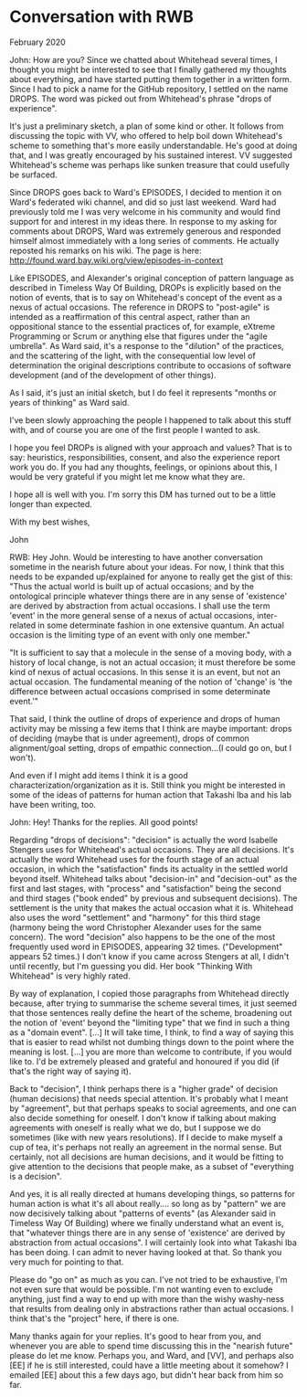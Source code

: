 # Conversation with RWB

February 2020

John: How are you? Since we chatted about Whitehead several times, I thought you might be interested to see that I finally gathered my thoughts about everything, and have started putting them together in a written form. Since I had to pick a name for the GitHub repository, I settled on the name DROPS. The word was picked out from Whitehead's phrase "drops of experience". 

It's just a preliminary sketch, a plan of some kind or other. It follows from discussing the topic with VV, who offered to help boil down Whitehead's scheme to something that's more easily understandable. He's good at doing that, and I was greatly encouraged by his sustained interest. VV suggested Whitehead's scheme was perhaps like sunken treasure that could usefully be surfaced.

Since DROPS goes back to Ward's EPISODES, I decided to mention it on Ward's federated wiki channel, and did so just last weekend. Ward had previously told me I was very welcome in his community and would find support for and interest in my ideas there. In response to my asking for comments about DROPS, Ward was extremely generous and responded himself almost immediately with a long series of comments. He actually reposted his remarks on his wiki. The page is here:
http://found.ward.bay.wiki.org/view/episodes-in-context

Like EPISODES, and Alexander's original conception of pattern language as described in Timeless Way Of Building, DROPs is explicitly based on the notion of events, that is to say on Whitehead's concept of the event as a nexus of actual occasions. The reference in DROPS to "post-agile" is intended as a reaffirmation of this central aspect, rather than an oppositional stance to the essential practices of, for example, eXtreme Programming or Scrum or anything else that figures under the "agile umbrella". As Ward said, it's a response to the "dilution" of the practices, and the scattering of the light, with the consequential low level of determination the original descriptions contribute to occasions of software development (and of the development of other things).

As I said, it's just an initial sketch, but I do feel it represents "months or years of thinking" as Ward said.

I've been slowly approaching the people I happened to talk about this stuff with, and of course you are one of the first people I wanted to ask.

I hope you feel DROPs is aligned with your approach and values? That is to say: heuristics, responsibilities, consent, and also the experience report work you do. If you had any thoughts, feelings, or opinions about this, I would be very grateful if you might let me know what they are.

I hope all is well with you. I'm sorry this DM has turned out to be a little longer than expected. 

With my best wishes,

John


RWB: Hey John. Would be interesting to have another conversation sometime in the nearish future about your ideas. For now, I think that this needs to be expanded up/explained for anyone to really get the gist of this: "Thus the actual world is built up of actual occasions; and by the ontological principle whatever things there are in any sense of 'existence' are derived by abstraction from actual occasions. I shall use the term 'event' in the more general sense of a nexus of actual occasions, inter-related in some determinate fashion in one extensive quantum. An actual occasion is the limiting type of an event with only one member."

"It is sufficient to say that a molecule in the sense of a moving body, with a history of local change, is not an actual occasion; it must therefore be some kind of nexus of actual occasions. In this sense it is an event, but not an actual occasion. The fundamental meaning of the notion of 'change' is 'the difference between actual occasions comprised in some determinate event.'"

That said, I think the outline of drops of experience and drops of human activity may be missing a few items that I think are maybe important: drops of deciding (maybe that is under agreement), drops of common alignment/goal setting, drops of empathic connection...(I could go on, but I won't).

And even if I might add items I think it is a good characterization/organization as it is. Still think you might be interested in some of the ideas of patterns for human action that Takashi Iba and his lab have been writing, too.

John: Hey! Thanks for the replies. All good points!

Regarding "drops of decisions": "decision" is actually the word Isabelle Stengers uses for Whitehead's actual occasions. They are all decisions. It's actually the word Whitehead uses for the fourth stage of an actual occasion, in which the "satisfaction" finds its actuality in the settled world beyond itself. Whitehead talks about "decision-in" and "decision-out" as the first and last stages, with "process" and "satisfaction" being the second and third stages ("book ended" by previous and subsequent decisions). The settlement is the unity that makes the actual occasion what it is. Whitehead also uses the word "settlement" and "harmony" for this third stage (harmony being the word Christopher Alexander uses for the same concern). The word "decision" also happens to be the one of the most frequently used word in EPISODES, appearing 32 times. ("Development" appears 52 times.) I don't know if you came across Stengers at all, I didn't until recently, but I'm guessing you did. Her book "Thinking With Whitehead" is very highly rated.

By way of explanation, I copied those paragraphs from Whitehead directly because, after trying to summarise the scheme several times, it just seemed that those sentences really define the heart of the scheme, broadening out the notion of 'event' beyond the "limiting type" that we find in such a thing as a "domain event". [...] It will take time, I think, to find a way of saying this that is easier to read whilst not dumbing things down to the point where the meaning is lost. [...] you are more than welcome to contribute, if you would like to. I'd be extremely pleased and grateful and honoured if you did (if that's the right way of saying it).

Back to "decision", I think perhaps there is a "higher grade" of decision (human decisions) that needs special attention. It's probably what I meant by "agreement", but that perhaps speaks to social agreements, and one can also decide something for oneself. I don't know if talking about making agreements with oneself is really what we do, but I suppose we do sometimes (like with new years resolutions). If I decide to make myself a cup of tea, it's perhaps not really an agreement in the normal sense. But certainly, not all decisions are human decisions, and it would be fitting to give attention to the decisions that people make, as a subset of "everything is a decision".

And yes, it is all really directed at humans developing things, so patterns for human action is what it's all about really.... so long as by "pattern" we are now decisively talking about "patterns of events" (as Alexander said in Timeless Way Of Building) where we finally understand what an event is, that "whatever things there are in any sense of 'existence' are derived by abstraction from actual occasions". I will certainly look into what Takashi Iba has been doing. I can admit to never having looked at that. So thank you very much for pointing to that.

Please do "go on" as much as you can. I've not tried to be exhaustive, I'm not even sure that would be possible. I'm not wanting even to exclude anything, just find a way to end up with more than the wishy washy-ness that results from dealing only in abstractions rather than actual occasions. I think that's the "project" here, if there is one.

Many thanks again for your replies. It's good to hear from you, and whenever you are able to spend time discussing this in the "nearish future" please do let me know. Perhaps you, and Ward, and [VV], and perhaps also [EE] if he is still interested, could have a little meeting about it somehow? I emailed [EE] about this a few days ago, but didn't hear back from him so far.

